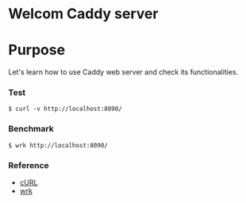 # Welcom Caddy server

# Purpose

Let's learn how to use Caddy web server and check its functionalities.

### Test

	$ curl -v http://localhost:8090/

### Benchmark

	$ wrk http://localhost:8090/

### Reference

- [cURL]()
- [wrk]()

